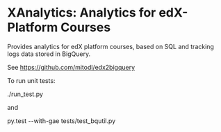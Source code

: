 XAnalytics: Analytics for edX-Platform Courses
==============================================

Provides analytics for edX platform courses, based on SQL and tracking logs data stored in BigQuery.

See https://github.com/mitodl/edx2bigquery


To run unit tests:

   ./run_test.py

and

   py.test --with-gae tests/test_bqutil.py

